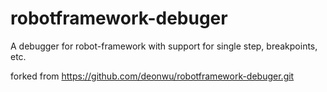 robotframework-debuger
======================

A debugger for robot-framework with support for single step, breakpoints, 
etc.


forked from https://github.com/deonwu/robotframework-debuger.git



